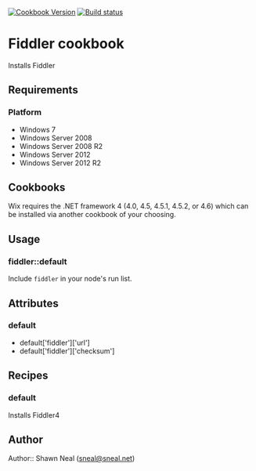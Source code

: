 [![Cookbook Version](http://img.shields.io/cookbook/v/fiddler.svg)](https://supermarket.chef.io/cookbooks/fiddler)
[![Build status](https://ci.appveyor.com/api/projects/status/ppw4kvtacxv62n8d/branch/master?svg=true)](https://ci.appveyor.com/project/ChefWindowsCookbooks65871/fiddler/branch/master)

# Fiddler cookbook

Installs Fiddler

## Requirements

### Platform

* Windows 7
* Windows Server 2008
* Windows Server 2008 R2
* Windows Server 2012
* Windows Server 2012 R2

## Cookbooks

Wix requires the .NET framework 4 (4.0, 4.5, 4.5.1, 4.5.2, or 4.6) which can be
installed via another cookbook of your choosing.

## Usage

### fiddler::default

Include `fiddler` in your node's run list.

## Attributes

### default
- default['fiddler']['url']
- default['fiddler']['checksum']

## Recipes

### default

Installs Fiddler4

## Author

Author:: Shawn Neal (sneal@sneal.net)
